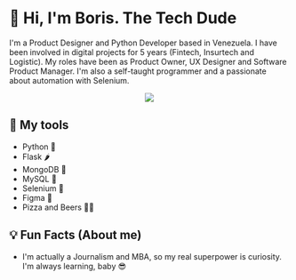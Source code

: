 #  🦾 Hi, I'm Boris. The Tech Dude

I'm a Product Designer and Python Developer based in Venezuela. I have been involved in digital projects for 5 years (Fintech, Insurtech and Logistic). My roles have been as Product Owner, UX Designer and Software Product Manager. I'm also a self-taught programmer and a passionate about automation with Selenium.

<p align="center"> <img src="https://github.com/borisaavedra/borisaavedra/blob/master/source.gif?raw=true"> </p>

## 🔨 My tools
- Python 🐍
- Flask 🌶
- MongoDB 🍃
- MySQL 🐬
- Selenium 🤖
- Figma 🎨
- Pizza and Beers 🍕🍺

## 💡 Fun Facts (About me)
- I'm actually a Journalism and MBA, so my real superpower is curiosity. I'm always learning, baby 😎

